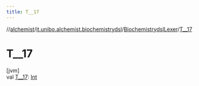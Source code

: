 ```yaml
---
title: T__17
---
```

//[alchemist](../../../index.html)/[it.unibo.alchemist.biochemistrydsl](../index.html)/[BiochemistrydslLexer](index.html)/[T__17](-t__17.html)



# T__17



[jvm]\
val [T__17](-t__17.html): [Int](https://kotlinlang.org/api/latest/jvm/stdlib/kotlin/-int/index.html)




